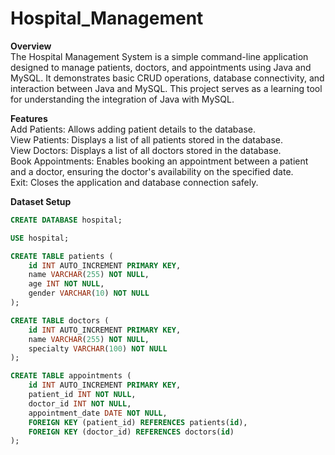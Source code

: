 # Hospital_Management

**Overview**  
The Hospital Management System is a simple command-line application designed to manage patients, doctors, and appointments using Java and MySQL. It demonstrates basic CRUD operations, database connectivity, and interaction between Java and MySQL. This project serves as a learning tool for understanding the integration of Java with MySQL.

**Features**  
Add Patients: Allows adding patient details to the database.  
View Patients: Displays a list of all patients stored in the database.  
View Doctors: Displays a list of all doctors stored in the database.  
Book Appointments: Enables booking an appointment between a patient and a doctor, ensuring the doctor's availability on the specified date.  
Exit: Closes the application and database connection safely.  

**Dataset Setup**
```sql
CREATE DATABASE hospital;
```
```sql
USE hospital;
```
```sql
CREATE TABLE patients (
    id INT AUTO_INCREMENT PRIMARY KEY,
    name VARCHAR(255) NOT NULL,
    age INT NOT NULL,
    gender VARCHAR(10) NOT NULL
);
```
```sql
CREATE TABLE doctors (
    id INT AUTO_INCREMENT PRIMARY KEY,
    name VARCHAR(255) NOT NULL,
    specialty VARCHAR(100) NOT NULL
);
```
```sql
CREATE TABLE appointments (
    id INT AUTO_INCREMENT PRIMARY KEY,
    patient_id INT NOT NULL,
    doctor_id INT NOT NULL,
    appointment_date DATE NOT NULL,
    FOREIGN KEY (patient_id) REFERENCES patients(id),
    FOREIGN KEY (doctor_id) REFERENCES doctors(id)
);
```

